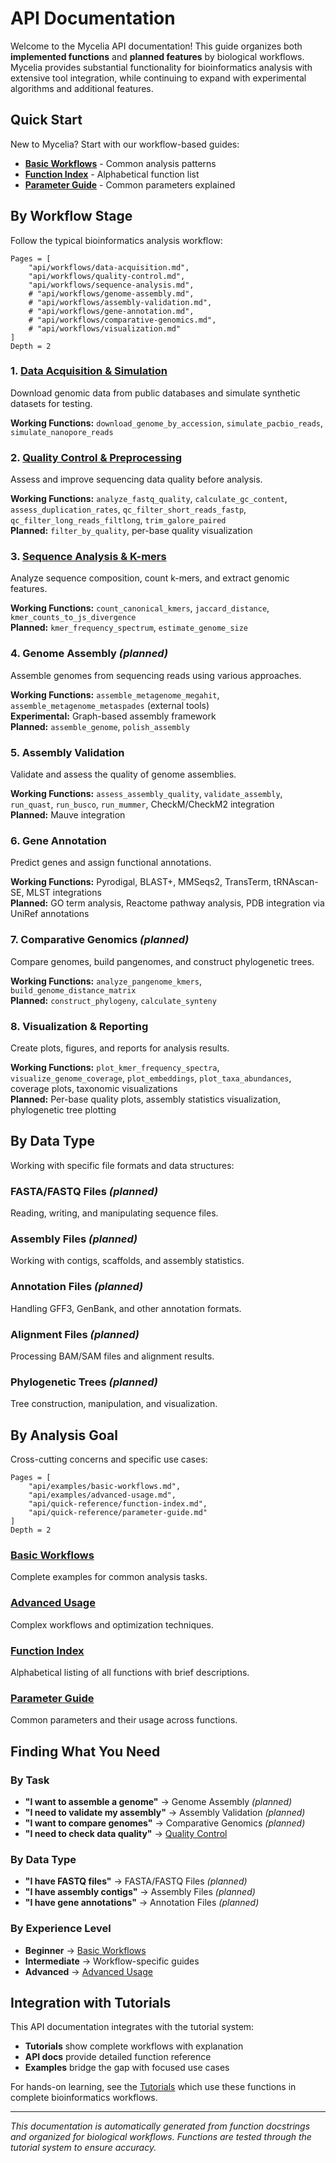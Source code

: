 # API Documentation

Welcome to the Mycelia API documentation! This guide organizes both **implemented functions** and **planned features** by biological workflows. Mycelia provides substantial functionality for bioinformatics analysis with extensive tool integration, while continuing to expand with experimental algorithms and additional features.

## Quick Start

New to Mycelia? Start with our workflow-based guides:

- **[Basic Workflows](api/examples/basic-workflows.md)** - Common analysis patterns
- **[Function Index](api/quick-reference/function-index.md)** - Alphabetical function list
- **[Parameter Guide](api/quick-reference/parameter-guide.md)** - Common parameters explained

## By Workflow Stage

Follow the typical bioinformatics analysis workflow:

```@contents
Pages = [
    "api/workflows/data-acquisition.md",
    "api/workflows/quality-control.md", 
    "api/workflows/sequence-analysis.md",
    # "api/workflows/genome-assembly.md",
    # "api/workflows/assembly-validation.md",
    # "api/workflows/gene-annotation.md",
    # "api/workflows/comparative-genomics.md",
    # "api/workflows/visualization.md"
]
Depth = 2
```

### 1. [Data Acquisition & Simulation](api/workflows/data-acquisition.md)
Download genomic data from public databases and simulate synthetic datasets for testing.

**Working Functions:** `download_genome_by_accession`, `simulate_pacbio_reads`, `simulate_nanopore_reads`

### 2. [Quality Control & Preprocessing](api/workflows/quality-control.md)  
Assess and improve sequencing data quality before analysis.

**Working Functions:** `analyze_fastq_quality`, `calculate_gc_content`, `assess_duplication_rates`, `qc_filter_short_reads_fastp`, `qc_filter_long_reads_filtlong`, `trim_galore_paired`  
**Planned:** `filter_by_quality`, per-base quality visualization

### 3. [Sequence Analysis & K-mers](api/workflows/sequence-analysis.md)
Analyze sequence composition, count k-mers, and extract genomic features.

**Working Functions:** `count_canonical_kmers`, `jaccard_distance`, `kmer_counts_to_js_divergence`  
**Planned:** `kmer_frequency_spectrum`, `estimate_genome_size`

### 4. Genome Assembly *(planned)*
Assemble genomes from sequencing reads using various approaches.

**Working Functions:** `assemble_metagenome_megahit`, `assemble_metagenome_metaspades` (external tools)  
**Experimental:** Graph-based assembly framework  
**Planned:** `assemble_genome`, `polish_assembly`

### 5. Assembly Validation
Validate and assess the quality of genome assemblies.

**Working Functions:** `assess_assembly_quality`, `validate_assembly`, `run_quast`, `run_busco`, `run_mummer`, CheckM/CheckM2 integration  
**Planned:** Mauve integration

### 6. Gene Annotation
Predict genes and assign functional annotations.

**Working Functions:** Pyrodigal, BLAST+, MMSeqs2, TransTerm, tRNAscan-SE, MLST integrations  
**Planned:** GO term analysis, Reactome pathway analysis, PDB integration via UniRef annotations

### 7. Comparative Genomics *(planned)*
Compare genomes, build pangenomes, and construct phylogenetic trees.

**Working Functions:** `analyze_pangenome_kmers`, `build_genome_distance_matrix`  
**Planned:** `construct_phylogeny`, `calculate_synteny`

### 8. Visualization & Reporting
Create plots, figures, and reports for analysis results.

**Working Functions:** `plot_kmer_frequency_spectra`, `visualize_genome_coverage`, `plot_embeddings`, `plot_taxa_abundances`, coverage plots, taxonomic visualizations  
**Planned:** Per-base quality plots, assembly statistics visualization, phylogenetic tree plotting

## By Data Type

Working with specific file formats and data structures:

<!-- Data type documentation planned for future releases
```@contents
Pages = [
    "api/data-types/fasta-fastq.md",
    "api/data-types/assemblies.md",
    "api/data-types/annotations.md",
    "api/data-types/alignments.md",
    "api/data-types/trees.md"
]
Depth = 2
```
-->

### FASTA/FASTQ Files *(planned)*
Reading, writing, and manipulating sequence files.

### Assembly Files *(planned)*
Working with contigs, scaffolds, and assembly statistics.

### Annotation Files *(planned)*
Handling GFF3, GenBank, and other annotation formats.

### Alignment Files *(planned)*
Processing BAM/SAM files and alignment results.

### Phylogenetic Trees *(planned)*
Tree construction, manipulation, and visualization.

## By Analysis Goal

Cross-cutting concerns and specific use cases:

```@contents
Pages = [
    "api/examples/basic-workflows.md",
    "api/examples/advanced-usage.md",
    "api/quick-reference/function-index.md",
    "api/quick-reference/parameter-guide.md"
]
Depth = 2
```

### [Basic Workflows](api/examples/basic-workflows.md)
Complete examples for common analysis tasks.

### [Advanced Usage](api/examples/advanced-usage.md)
Complex workflows and optimization techniques.

### [Function Index](api/quick-reference/function-index.md)
Alphabetical listing of all functions with brief descriptions.

### [Parameter Guide](api/quick-reference/parameter-guide.md)
Common parameters and their usage across functions.

## Finding What You Need

### By Task
- **"I want to assemble a genome"** → Genome Assembly *(planned)*
- **"I need to validate my assembly"** → Assembly Validation *(planned)*
- **"I want to compare genomes"** → Comparative Genomics *(planned)*
- **"I need to check data quality"** → [Quality Control](api/workflows/quality-control.md)

### By Data Type
- **"I have FASTQ files"** → FASTA/FASTQ Files *(planned)*
- **"I have assembly contigs"** → Assembly Files *(planned)*
- **"I have gene annotations"** → Annotation Files *(planned)*

### By Experience Level
- **Beginner** → [Basic Workflows](api/examples/basic-workflows.md)
- **Intermediate** → Workflow-specific guides
- **Advanced** → [Advanced Usage](api/examples/advanced-usage.md)

## Integration with Tutorials

This API documentation integrates with the tutorial system:

- **Tutorials** show complete workflows with explanation
- **API docs** provide detailed function reference
- **Examples** bridge the gap with focused use cases

For hands-on learning, see the [Tutorials](tutorials.md) which use these functions in complete bioinformatics workflows.

---

*This documentation is automatically generated from function docstrings and organized for biological workflows. Functions are tested through the tutorial system to ensure accuracy.*